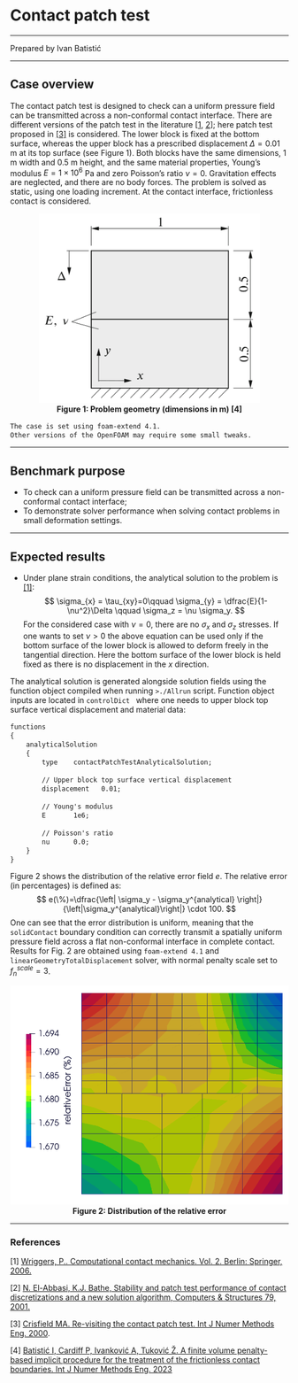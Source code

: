 # Contact patch test

---

Prepared by Ivan Batistić

---

## Case overview

The contact patch test is designed to check can a uniform pressure field can be transmitted across a non-conformal contact interface. There are different versions of the patch test in the literature [[1](https://link.springer.com/book/10.1007/978-3-662-04864-1), [2](https://www.sciencedirect.com/science/article/abs/pii/S0045794901000487)]; here patch test proposed in [[3]](https://onlinelibrary.wiley.com/doi/abs/10.1002/%28SICI%291097-0207%2820000530%2948%3A3%3C435%3A%3AAID-NME891%3E3.0.CO%3B2-V) is considered. The lower block is fixed at the bottom surface, whereas the upper block has a prescribed displacement $\Delta = 0.01$ m at its top surface (see Figure 1). Both blocks have the same dimensions, $1$ m width and $0.5$ m height, and the same material properties, Young’s modulus $E = 1 × 10^6$ Pa and zero Poisson’s ratio $\nu = 0$.  Gravitation effects are neglected, and there are no body forces. The problem is solved as static, using one loading increment. At the contact interface, frictionless contact is considered.

<div style="text-align: center;">
  <img src="./images/contactPatchTest-geometry.png" alt="Image" width="400">
    <figcaption>
     <strong>Figure 1: Problem geometry (dimensions in m) [4]</strong>
    </figcaption>
</div>


```warning
The case is set using foam-extend 4.1. 
Other versions of the OpenFOAM may require some small tweaks.
```

---

## Benchmark purpose

* To check can a uniform pressure field can be transmitted across a non-conformal contact interface;
* To demonstrate solver performance when solving contact problems in small deformation settings.

---

## Expected results

* Under plane strain conditions, the analytical solution to the problem is  [[1]](https://onlinelibrary.wiley.com/doi/abs/10.1002/%28SICI%291097-0207%2820000530%2948%3A3%3C435%3A%3AAID-NME891%3E3.0.CO%3B2-V):
  $$
  \sigma_{x} = \tau_{xy}=0\qquad \sigma_{y} = \dfrac{E}{1-\nu^2}\Delta \qquad \sigma_z = \nu \sigma_y.
  $$
  For the considered case with $\nu=0$, there are no $\sigma_x$ and $\sigma_z$ stresses. If one wants to set $\nu > 0$ the above equation can be used only if the bottom surface of the lower block is allowed to deform freely in the tangential direction. Here the bottom surface of the lower block is held fixed as there is no displacement in the $x$ direction. 

The analytical solution is generated alongside solution fields using the function object compiled when running `>./Allrun` script. Function object inputs are located in `controlDict ` where one needs to upper block top surface vertical displacement and material data:

```
functions
{
    analyticalSolution
    {
        type    contactPatchTestAnalyticalSolution;

        // Upper block top surface vertical displacement
        displacement   0.01;

        // Young's modulus
        E       1e6;

        // Poisson's ratio
        nu      0.0;
    }
}
```

Figure 2 shows the distribution of the relative error field $e$. The relative error (in percentages) is defined as:
$$
e(\%)=\dfrac{\left| \sigma_y - \sigma_y^{analytical} \right|}{\left|\sigma_y^{analytical}\right|} \cdot 100.
$$
One can see that the error distribution is uniform, meaning that the `solidContact` boundary condition can correctly transmit a spatially uniform pressure field across a flat non-conformal interface in complete contact. Results for Fig. 2 are obtained using `foam-extend 4.1`  and `linearGeometryTotalDisplacement` solver, with normal penalty scale set to $f_n^{scale}=3$.

<div style="text-align: center;">
  <img src="./images/contactPatchTest-relError.png" alt="Image" width="600">
    <figcaption>
     <strong>Figure 2: Distribution of the relative error</strong>
    </figcaption>
</div>




---

### References 

[1] [Wriggers, P.. Computational contact mechanics. Vol. 2. Berlin: Springer, 2006.](https://link.springer.com/book/10.1007/978-3-662-04864-1)

[2] [N. El-Abbasi, K.J. Bathe, Stability and patch test performance of contact discretizations and a new solution algorithm, Computers & Structures 79, 2001.](https://www.sciencedirect.com/science/article/abs/pii/S0045794901000487)

[3] [Crisfield MA. Re-visiting the contact patch test. Int J Numer Methods Eng. 2000](https://onlinelibrary.wiley.com/doi/abs/10.1002/%28SICI%291097-0207%2820000530%2948%3A3%3C435%3A%3AAID-NME891%3E3.0.CO%3B2-V).

[4] [Batistić I, Cardiff P, Ivanković A, Tuković Ž. A finite volume penalty-based implicit procedure for the treatment of the frictionless contact boundaries. Int J Numer Methods Eng. 2023](https://onlinelibrary.wiley.com/doi/full/10.1002/nme.7302)

